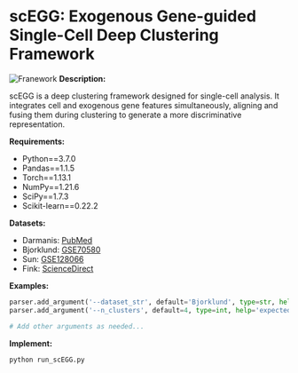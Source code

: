 # scEGG: Exogenous Gene-guided Single-Cell Deep Clustering Framework
![Franework](https://github.com/DayuHuu/scEGA/blob/master/scEGG_framework.png)
**Description:**

scEGG is a deep clustering framework designed for single-cell analysis. It integrates cell and exogenous gene features simultaneously, aligning and fusing them during clustering to generate a more discriminative representation.

**Requirements:**

- Python==3.7.0
- Pandas==1.1.5
- Torch==1.13.1
- NumPy==1.21.6
- SciPy==1.7.3
- Scikit-learn==0.22.2

**Datasets:**

- Darmanis: [PubMed](https://pubmed.ncbi.nlm.nih.gov/26060301/)
- Bjorklund: [GSE70580](https://www.ncbi.nlm.nih.gov/geo/query/acc.cgi?acc=GSE70580)
- Sun: [GSE128066](https://www.ncbi.nlm.nih.gov/geo/query/acc.cgi?acc=GSE128066)
- Fink: [ScienceDirect](https://www.sciencedirect.com/science/article/abs/pii/S1534580722004932)

**Examples:**

```python
parser.add_argument('--dataset_str', default='Bjorklund', type=str, help='name of dataset')
parser.add_argument('--n_clusters', default=4, type=int, help='expected number of clusters')

# Add other arguments as needed...


```
**Implement:**
```python
python run_scEGG.py
```



